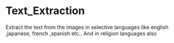 # Text_Extraction
Extract the text from the  images in selective languages like  english ,japanese, french ,spanish  etc.. And in religion languages also 
